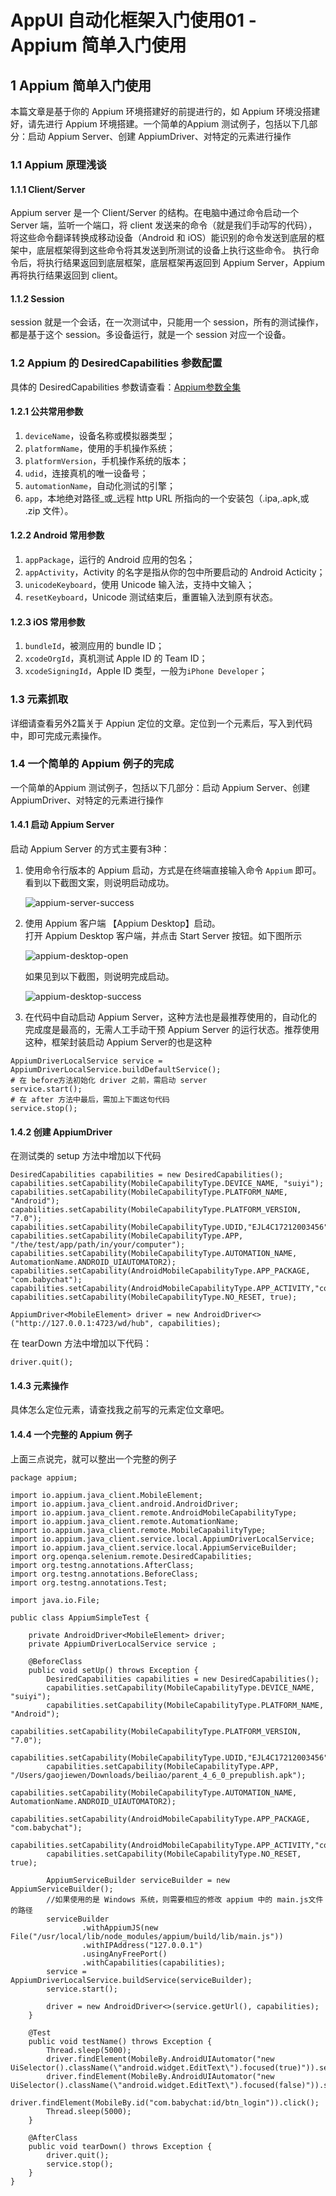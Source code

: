 # AppUI 自动化框架入门使用01 - Appium 简单入门使用

## 1 Appium 简单入门使用
本篇文章是基于你的 Appium 环境搭建好的前提进行的，如 Appium 环境没搭建好，请先进行 Appium 环境搭建。一个简单的Appium 测试例子，包括以下几部分：启动 Appium Server、创建 AppiumDriver、对特定的元素进行操作

### 1.1 Appium 原理浅谈

#### 1.1.1 Client/Server
Appium server 是一个 Client/Server 的结构。在电脑中通过命令启动一个 Server 端，监听一个端口，将 client 发送来的命令（就是我们手动写的代码），将这些命令翻译转换成移动设备（Android 和 iOS）能识别的命令发送到底层的框架中，底层框架得到这些命令将其发送到所测试的设备上执行这些命令。
执行命令后，将执行结果返回到底层框架，底层框架再返回到 Appium Server，Appium 再将执行结果返回到 client。

#### 1.1.2 Session
session 就是一个会话，在一次测试中，只能用一个 session，所有的测试操作，都是基于这个 session。多设备运行，就是一个 session 对应一个设备。

### 1.2 Appium 的 DesiredCapabilities 参数配置
具体的 DesiredCapabilities 参数请查看：[Appium参数全集](https://github.com/appium/appium/blob/master/docs/cn/writing-running-appium/caps.md)

#### 1.2.1 公共常用参数
1. `deviceName`，设备名称或模拟器类型；
2. `platformName`，使用的手机操作系统；
3. `platformVersion`，手机操作系统的版本；
4. `udid`，连接真机的唯一设备号；
5. `automationName`，自动化测试的引擎；
6. `app`，本地绝对路径_或_远程 http URL 所指向的一个安装包（.ipa,.apk,或 .zip 文件）。

#### 1.2.2 Android 常用参数
1. `appPackage`，运行的 Android 应用的包名；
2. `appActivity`，Activity 的名字是指从你的包中所要启动的 Android Acticity；
3. `unicodeKeyboard`，使用 Unicode 输入法，支持中文输入；
4. `resetKeyboard`，Unicode 测试结束后，重置输入法到原有状态。

#### 1.2.3 iOS 常用参数
1. `bundleId`，被测应用的 bundle ID；
2. `xcodeOrgId`，真机测试 Apple ID 的 Team ID；
3. `xcodeSigningId`，Apple ID 类型，一般为`iPhone Developer`；

### 1.3 元素抓取
详细请查看另外2篇关于 Appiun 定位的文章。定位到一个元素后，写入到代码中，即可完成元素操作。

### 1.4 一个简单的 Appium 例子的完成
一个简单的Appium 测试例子，包括以下几部分：启动 Appium Server、创建 AppiumDriver、对特定的元素进行操作

#### 1.4.1 启动 Appium Server
启动 Appium Server 的方式主要有3种：

1. 使用命令行版本的 Appium 启动，方式是在终端直接输入命令 `Appium` 即可。看到以下截图文案，则说明启动成功。

    ![appium-server-success](images/appium-server-success.jpg)

2. 使用 Appium 客户端 【Appium Desktop】启动。<br>
    打开 Appium Desktop 客户端，并点击 Start Server 按钮。如下图所示

    ![appium-desktop-open](images/appium-desktop-open.jpg)

    如果见到以下截图，则说明完成启动。

    ![appium-desktop-success](images/appium-desktop-success.jpg)

3. 在代码中自动启动 Appium Server，这种方法也是最推荐使用的，自动化的完成度是最高的，无需人工手动干预 Appium Server 的运行状态。推荐使用这种，框架封装启动 Appium Server的也是这种

```
AppiumDriverLocalService service = AppiumDriverLocalService.buildDefaultService();
# 在 before方法初始化 driver 之前，需启动 server
service.start();
# 在 after 方法中最后，需加上下面这句代码
service.stop();
```

#### 1.4.2 创建 AppiumDriver
在测试类的 setup 方法中增加以下代码

```
DesiredCapabilities capabilities = new DesiredCapabilities();
capabilities.setCapability(MobileCapabilityType.DEVICE_NAME, "suiyi");
capabilities.setCapability(MobileCapabilityType.PLATFORM_NAME, "Android");
capabilities.setCapability(MobileCapabilityType.PLATFORM_VERSION, "7.0");
capabilities.setCapability(MobileCapabilityType.UDID,"EJL4C17212003456");
capabilities.setCapability(MobileCapabilityType.APP, "/the/test/app/path/in/your/computer");
capabilities.setCapability(MobileCapabilityType.AUTOMATION_NAME, AutomationName.ANDROID_UIAUTOMATOR2);
capabilities.setCapability(AndroidMobileCapabilityType.APP_PACKAGE, "com.babychat");
capabilities.setCapability(AndroidMobileCapabilityType.APP_ACTIVITY,"com.babychat.activity.WelcomeActivity");
capabilities.setCapability(MobileCapabilityType.NO_RESET, true);

AppiumDriver<MobileElement> driver = new AndroidDriver<>("http://127.0.0.1:4723/wd/hub", capabilities);
```

在 tearDown 方法中增加以下代码：

```
driver.quit();
```

#### 1.4.3 元素操作
具体怎么定位元素，请查找我之前写的元素定位文章吧。

#### 1.4.4 一个完整的 Appium 例子
上面三点说完，就可以整出一个完整的例子

```
package appium;

import io.appium.java_client.MobileElement;
import io.appium.java_client.android.AndroidDriver;
import io.appium.java_client.remote.AndroidMobileCapabilityType;
import io.appium.java_client.remote.AutomationName;
import io.appium.java_client.remote.MobileCapabilityType;
import io.appium.java_client.service.local.AppiumDriverLocalService;
import io.appium.java_client.service.local.AppiumServiceBuilder;
import org.openqa.selenium.remote.DesiredCapabilities;
import org.testng.annotations.AfterClass;
import org.testng.annotations.BeforeClass;
import org.testng.annotations.Test;

import java.io.File;

public class AppiumSimpleTest {

    private AndroidDriver<MobileElement> driver;
    private AppiumDriverLocalService service ;

    @BeforeClass
    public void setUp() throws Exception {
        DesiredCapabilities capabilities = new DesiredCapabilities();
        capabilities.setCapability(MobileCapabilityType.DEVICE_NAME, "suiyi");
        capabilities.setCapability(MobileCapabilityType.PLATFORM_NAME, "Android");
        capabilities.setCapability(MobileCapabilityType.PLATFORM_VERSION, "7.0");
        capabilities.setCapability(MobileCapabilityType.UDID,"EJL4C17212003456");
        capabilities.setCapability(MobileCapabilityType.APP, "/Users/gaojiewen/Downloads/beiliao/parent_4_6_0_prepublish.apk");
        capabilities.setCapability(MobileCapabilityType.AUTOMATION_NAME, AutomationName.ANDROID_UIAUTOMATOR2);
        capabilities.setCapability(AndroidMobileCapabilityType.APP_PACKAGE, "com.babychat");
        capabilities.setCapability(AndroidMobileCapabilityType.APP_ACTIVITY,"com.babychat.activity.WelcomeActivity");
        capabilities.setCapability(MobileCapabilityType.NO_RESET, true);

        AppiumServiceBuilder serviceBuilder = new AppiumServiceBuilder();
        //如果使用的是 Windows 系统，则需要相应的修改 appium 中的 main.js文件的路径
        serviceBuilder
                .withAppiumJS(new File("/usr/local/lib/node_modules/appium/build/lib/main.js"))
                .withIPAddress("127.0.0.1")
                .usingAnyFreePort()
                .withCapabilities(capabilities);
        service = AppiumDriverLocalService.buildService(serviceBuilder);
        service.start();

        driver = new AndroidDriver<>(service.getUrl(), capabilities);
    }

    @Test
    public void testName() throws Exception {
        Thread.sleep(5000);
        driver.findElement(MobileBy.AndroidUIAutomator("new UiSelector().className(\"android.widget.EditText\").focused(true)")).sendKeys("15015015015");
        driver.findElement(MobileBy.AndroidUIAutomator("new UiSelector().className(\"android.widget.EditText\").focused(false)")).sendKeys("123456");
        driver.findElement(MobileBy.id("com.babychat:id/btn_login")).click();
        Thread.sleep(5000);
    }

    @AfterClass
    public void tearDown() throws Exception {
        driver.quit();
        service.stop();
    }
}
```


